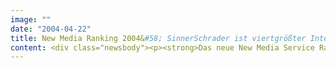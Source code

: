 ```yaml
---
image: ""
date: "2004-04-22"
title: New Media Ranking 2004&#58; SinnerSchrader ist viertgrößter Internetdienstleister in Deutschland
content: <div class="newsbody"><p><strong>Das neue New Media Service Ranking weist SinnerSchrader auf Platz 4 aus. Gegenüber dem Vorjahr ist das eine Verbesserung um drei Plätze.</strong></p><p>Das Ranking berücksichtigt für SinnerSchrader einen Honorarumsatz von 12,33 Mio. Euro im Kalenderjahr 2003. Es wird jährlich vom Deutschen Multimedia Verband (dmmv) und den Fachmedien Hightext iBusiness, Horizont und w &amp; v erhoben.</p><p>Auf die ersten drei Ränge kamen T-Systems Multimedia Solutions (33,52 Mio. Euro Umsatz), GFT Technologies (24,82 Mio.) und Tomorrow Focus Technologies (13,10 Mio.).</p><p>Um die Schlagkraft am Markt weiter zu erhöhen, positioniert SinnerSchrader sein Dienstleistungsportfolio neu. IT-, Agentur-, Media-, Betriebs- und Analyse-Dienstleistungen werden künftig von unabhängigen Bereichen eigenständig am Markt angeboten. Die Bereiche erhalten die volle operative Verantwortung für die Entwicklung ihres jeweiligen Geschäfts. Details der neuen Positionierung und die Namen der künftigen Geschäftsführer gibt SinnerSchrader Anfang Mai bekannt.</p><p><a href="www.newmediaranking.de">www.newmediaranking.de</a></p><p></p><p><a class="news-backlink" href="/de/"><svg class="svg-ico svg-ico--arrow-left"><use xlink&#58;href="#arrow-down"></use></svg>Zurück zur Presse Übersicht</a></p></div>
---
```

